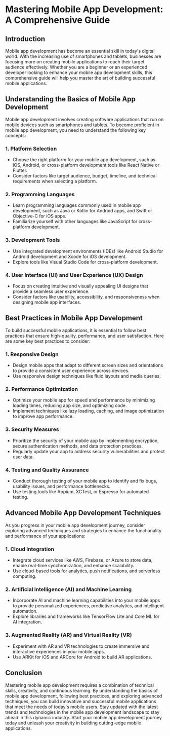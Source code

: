# Mastering Mobile App Development: A Comprehensive Guide

## Introduction

Mobile app development has become an essential skill in today's digital world. With the increasing use of smartphones and tablets, businesses are focusing more on creating mobile applications to reach their target audience effectively. Whether you are a beginner or an experienced developer looking to enhance your mobile app development skills, this comprehensive guide will help you master the art of building successful mobile applications.

## Understanding the Basics of Mobile App Development

Mobile app development involves creating software applications that run on mobile devices such as smartphones and tablets. To become proficient in mobile app development, you need to understand the following key concepts:

### 1. Platform Selection
- Choose the right platform for your mobile app development, such as iOS, Android, or cross-platform development tools like React Native or Flutter.
- Consider factors like target audience, budget, timeline, and technical requirements when selecting a platform.

### 2. Programming Languages
- Learn programming languages commonly used in mobile app development, such as Java or Kotlin for Android apps, and Swift or Objective-C for iOS apps.
- Familiarize yourself with other languages like JavaScript for cross-platform development.

### 3. Development Tools
- Use integrated development environments (IDEs) like Android Studio for Android development and Xcode for iOS development.
- Explore tools like Visual Studio Code for cross-platform development.

### 4. User Interface (UI) and User Experience (UX) Design
- Focus on creating intuitive and visually appealing UI designs that provide a seamless user experience.
- Consider factors like usability, accessibility, and responsiveness when designing mobile app interfaces.

## Best Practices in Mobile App Development

To build successful mobile applications, it is essential to follow best practices that ensure high-quality, performance, and user satisfaction. Here are some key best practices to consider:

### 1. Responsive Design
- Design mobile apps that adapt to different screen sizes and orientations to provide a consistent user experience across devices.
- Use responsive design techniques like fluid layouts and media queries.

### 2. Performance Optimization
- Optimize your mobile app for speed and performance by minimizing loading times, reducing app size, and optimizing code.
- Implement techniques like lazy loading, caching, and image optimization to improve app performance.

### 3. Security Measures
- Prioritize the security of your mobile app by implementing encryption, secure authentication methods, and data protection practices.
- Regularly update your app to address security vulnerabilities and protect user data.

### 4. Testing and Quality Assurance
- Conduct thorough testing of your mobile app to identify and fix bugs, usability issues, and performance bottlenecks.
- Use testing tools like Appium, XCTest, or Espresso for automated testing.

## Advanced Mobile App Development Techniques

As you progress in your mobile app development journey, consider exploring advanced techniques and strategies to enhance the functionality and performance of your applications:

### 1. Cloud Integration
- Integrate cloud services like AWS, Firebase, or Azure to store data, enable real-time synchronization, and enhance scalability.
- Use cloud-based tools for analytics, push notifications, and serverless computing.

### 2. Artificial Intelligence (AI) and Machine Learning
- Incorporate AI and machine learning capabilities into your mobile apps to provide personalized experiences, predictive analytics, and intelligent automation.
- Explore libraries and frameworks like TensorFlow Lite and Core ML for AI integration.

### 3. Augmented Reality (AR) and Virtual Reality (VR)
- Experiment with AR and VR technologies to create immersive and interactive experiences in your mobile apps.
- Use ARKit for iOS and ARCore for Android to build AR applications.

## Conclusion

Mastering mobile app development requires a combination of technical skills, creativity, and continuous learning. By understanding the basics of mobile app development, following best practices, and exploring advanced techniques, you can build innovative and successful mobile applications that meet the needs of today's mobile users. Stay updated with the latest trends and technologies in the mobile app development landscape to stay ahead in this dynamic industry. Start your mobile app development journey today and unleash your creativity in building cutting-edge mobile applications.